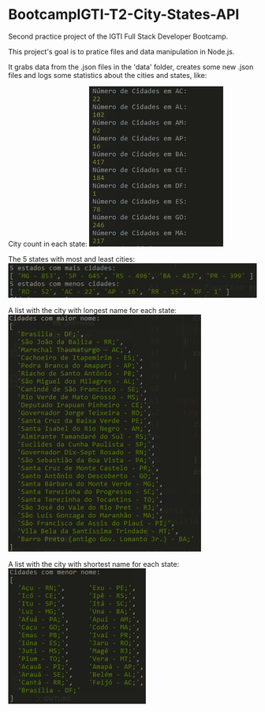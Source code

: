 # BootcampIGTI-T2-City-States-API

Second practice project of the IGTI Full Stack Developer Bootcamp.

This project's goal is to pratice files and data manipulation in Node.js. 

It grabs data from the .json files in the 'data' folder, creates some new .json files and logs some statistics about the cities and states, like:

City count in each state:
<img src="./previews/preview1.png">

The 5 states with most and least cities:
<img src="./previews/preview2.png">

A list with the city with longest name for each state:
<img src="./previews/preview3.png">

A list with the city with shortest name for each state:
<img src="./previews/preview4.png">
